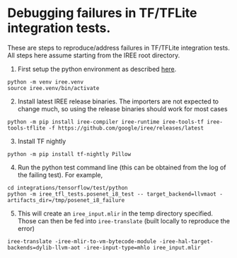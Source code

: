 # Debugging failures in TF/TFLite integration tests.

These are steps to reproduce/address failures in TF/TFLite integration tests. All steps here
assume starting from the IREE root directory.

1. First setup the python environment as described [here](https://google.github.io/iree/building-from-source/python-bindings-and-importers/#environment-setup).

```
python -m venv iree.venv
source iree.venv/bin/activate
```

2. Install latest IREE release binaries. The importers are not expected to change much, so using the release binaries should work for most cases

```
python -m pip install iree-compiler iree-runtime iree-tools-tf iree-tools-tflite -f https://github.com/google/iree/releases/latest
```

3. Install TF nightly

```
python -m pip install tf-nightly Pillow
```

4. Run the python test command line (this can be obtained from the log of the failing test). For example,

```
cd integrations/tensorflow/test/python
python -m iree_tfl_tests.posenet_i8_test -- target_backend=llvmaot -artifacts_dir=/tmp/posenet_i8_failure
```

5. This will create an `iree_input.mlir` in the temp directory specified. Those can then be fed into `iree-translate` (built locally to reproduce the error)

```
iree-translate -iree-mlir-to-vm-bytecode-module -iree-hal-target-backends=dylib-llvm-aot -iree-input-type=mhlo iree_input.mlir
```

